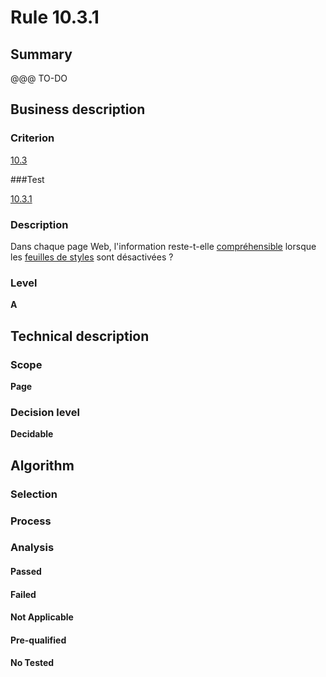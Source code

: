 # Rule 10.3.1

## Summary

@@@ TO-DO

## Business description

### Criterion

[10.3](http://references.modernisation.gouv.fr/sites/default/files/RGAA3_RC2-1/referentiel_technique.htm#crit-10-3)

###Test

[10.3.1](http://references.modernisation.gouv.fr/sites/default/files/RGAA3_RC2-1/referentiel_technique.htm#test-10-3-1)

### Description

Dans chaque page Web, l'information reste-t-elle <a href="http://references.modernisation.gouv.fr/sites/default/files/RGAA3_RC2-1/glossaire.htm#mCoherentODL">compr&eacute;hensible</a> lorsque les <a href="http://references.modernisation.gouv.fr/sites/default/files/RGAA3_RC2-1/glossaire.htm#mFeuilleStyle">feuilles de styles</a> sont d&eacute;sactiv&eacute;es ?

### Level

**A**

## Technical description

### Scope

**Page**

### Decision level

**Decidable**

## Algorithm

### Selection

### Process

### Analysis

#### Passed

#### Failed

#### Not Applicable

#### Pre-qualified

#### No Tested 






